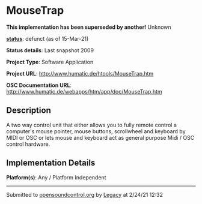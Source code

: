 # MouseTrap

**This implementation has been superseded by another!**
Unknown

**[status](https://ccrma.stanford.edu/~matt/OSC/implementation-status.html)**: defunct (as of 15-Mar-21)

**Status details**: 
Last snapshot 2009

**Project Type**: Software Application

**Project URL**: <http://www.humatic.de/htools/MouseTrap.htm>

**OSC Documentation URL**: <http://www.humatic.de/webapps/htm/app/doc/MouseTrap.htm>

## Description

A two way control unit that either allows you to fully remote control a computer's mouse pointer, mouse buttons, scrollwheel and keyboard by MIDI or OSC or lets mouse and keyboard act as general purpose Midi / OSC control hardware.

## Implementation Details

**Platform(s)**: Any / Platform Independent

---
Submitted to [opensoundcontrol.org](https://opensoundcontrol.org) by [Legacy](https://web.archive.org) at 2/24/21 12:32
